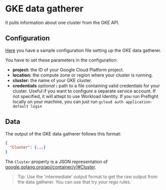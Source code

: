 # GKE data gatherer

It pulls information about one cluster from the GKE API.

## Configuration

[Here](../../examples/gke.preflight.yaml) you have a sample configuration file setting up the GKE data gatherer.

You have to set these parameters in the configuration:

- **project:** the ID of your Google Cloud Platform project.
- **location:** the compute zone or region where your cluster is running.
- **cluster:** the name of your GKE cluster.
- **credentials** *optional* **:** path to a file containing valid credentials for your cluster. Useful if you want to configure a separate service account. If not specified, it will attept to use Workload Identity. If you run Preflight locally on your machine, you can just run `gcloud auth application-default login`

## Data

The output of the GKE data gatherer follows this format:

```json
{
  "Cluster": {...}
}
```

The `Cluster` property is a JSON representation of [google.golang.org/api/container/v1#Cluster](https://godoc.org/google.golang.org/api/container/v1#Cluster).

> Tip: Use the 'intermediate' output format to get the raw output from the data gatherer. You can use that try your rego rules.
